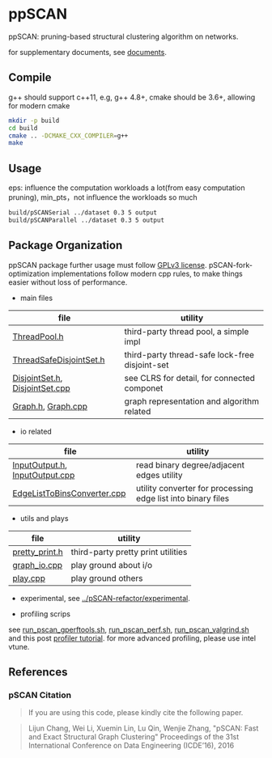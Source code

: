 # ppSCAN

ppSCAN: pruning-based structural clustering algorithm on networks.

for supplementary documents, see [documents](documents).

## Compile

g++ should support c++11, e.g, g++ 4.8+, cmake should be 3.6+, allowing for modern cmake

```zsh
mkdir -p build
cd build
cmake .. -DCMAKE_CXX_COMPILER=g++
make
```

## Usage

eps: influence the computation workloads a lot(from easy computation pruning), min_pts，not influence the workloads so much

```zsh
build/pSCANSerial ../dataset 0.3 5 output
build/pSCANParallel ../dataset 0.3 5 output
```

## Package Organization

ppSCAN package further usage must follow [GPLv3 license](../pSCAN-refactor/LICENSE). 
pSCAN-fork-optimization implementations follow modern cpp rules, to make things easier without loss of performance.

* main files

file | utility
--- | ---
[ThreadPool.h](../pSCAN-refactor/ThreadPool.h) | third-party thread pool, a simple impl
[ThreadSafeDisjointSet.h](../pSCAN-refactor/ThreadSafeDisjointSet.h) | third-party thread-safe lock-free disjoint-set
[DisjointSet.h](../pSCAN-refactor/DisjointSet.h), [DisjointSet.cpp](../pSCAN-refactor/DisjointSet.cpp) | see CLRS for detail, for connected componet
[Graph.h](../pSCAN-refactor/Graph.h), [Graph.cpp](../pSCAN-refactor/Graph.cpp) | graph representation and algorithm  related

* io related

file | utility
--- | ---
[InputOutput.h](../pSCAN-refactor/InputOutput.h), [InputOutput.cpp](../pSCAN-refactor/InputOutput.cpp) | read binary degree/adjacent edges utility
[EdgeListToBinsConverter.cpp](converter/EdgeListToBinsConverter.cpp) | utility converter for processing edge list into binary files

* utils and plays

file | utility
--- | ---
[pretty_print.h](../pSCAN-refactor/playground/pretty_print.h) | third-party pretty print utilities
[graph_io.cpp](../pSCAN-refactor/playground/graph_io.cpp) | play ground about i/o
[play.cpp](../pSCAN-refactor/playground/play.cpp) | play ground others

* experimental, see [../pSCAN-refactor/experimental](../pSCAN-refactor/experimental).

* profiling scrips

see [run_pscan_gperftools.sh](shell_playground/run_pscan_gperftools.sh), [run_pscan_perf.sh](shell_playground/run_pscan_perf.sh), [run_pscan_valgrind.sh](shell_playground/run_pscan_valgrind.sh) and this post [profiler tutorial](http://gernotklingler.com/blog/gprof-valgrind-gperftools-evaluation-tools-application-level-cpu-profiling-linux/). 
for more advanced profiling, please use intel vtune.

## References

### pSCAN Citation

> If you are using this code, please kindly cite the following paper.

> Lijun Chang, Wei Li, Xuemin Lin, Lu Qin, Wenjie Zhang,
"pSCAN: Fast and Exact Structural Graph Clustering"
Proceedings of the 31st International Conference on Data Engineering (ICDE’16), 2016
